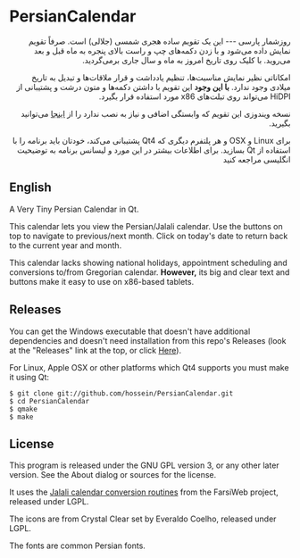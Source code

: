 PersianCalendar
===============

<div dir="rtl">
روزشمار پارسی
---
این یک تقویم ساده هجری شمسی (جلالی) است. صرفاً تقویم نمایش داده می‌شود و با زدن دکمه‌های چپ و راست بالای پنجره به ماه قبل و بعد می‌روید. با کلیک روی تاریخ امروز به ماه و سال جاری برمی‌گردید.

امکاناتی نظیر نمایش مناسبت‌ها، تنظیم یادداشت و قرار ملاقات‌ها و تبدیل به تاریخ میلادی وجود ندارد. **با این وجود** این تقویم با داشتن دکمه‌ها و متون درشت و پشتیبانی از HiDPI می‌تواند روی تبلت‌های x86 مورد استفاده قرار بگیرد.

نسخه ویندوزی این تقویم که وابستگی اضافی و نیاز به نصب ندارد را از [اینجا](https://github.com/hossein/PersianCalendar/releases/tag/v1.0) می‌توانید بگیرید.

برای Linux و OSX و هر پلتفرم دیگری که Qt4 پشتیبانی می‌کند، خودتان باید برنامه را با استفاده از Qt بسازید. برای اطلاعات بیشتر در این مورد و لیسانس برنامه  به توضیحیت انگلیسی مراجعه کنید
</div>

English
---
A Very Tiny Persian Calendar in Qt.

This calendar lets you view the Persian/Jalali calendar. Use the buttons on top to navigate to previous/next month. Click on today's date to return back to the current year and month.

This calendar lacks showing national holidays, appointment scheduling and conversions to/from Gregorian calendar.
**However,** its big and clear text and buttons make it easy to use on x86-based tablets.

Releases
---
You can get the Windows executable that doesn't have additional dependencies and doesn't need installation from this repo's Releases (look at the "Releases" link at the top, or click [Here](https://github.com/hossein/PersianCalendar/releases/tag/v1.0)).

For Linux, Apple OSX or other platforms which Qt4 supports you must make it using Qt:

```
$ git clone git://github.com/hossein/PersianCalendar.git
$ cd PersianCalendar
$ qmake
$ make
```

License
---
This program is released under the GNU GPL version 3, or any other later version. See the About dialog or sources for the license.

It uses the [Jalali calendar conversion routines](http://www.farsiweb.info/jalali/jalali.c) from the FarsiWeb project, released under LGPL.

The icons are from Crystal Clear set by Everaldo Coelho, released under LGPL.

The fonts are common Persian fonts.
